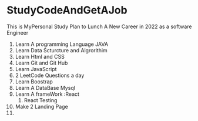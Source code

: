 # StudyCodeAndGetAJob
This is MyPersonal Study Plan to Lunch A New Career in 2022 as a software Engineer

1. Learn A programming Language JAVA 
2. Learn Data Scturcture and Algrorithim 
3. Learn Html and CSS
4. Learn Git and Git Hub
5. Learn JavaScript
6. 2 LeetCode Questions a day  
7. Learn Boostrap 
8. Learn A  DataBase Mysql
9. Learn A  frameWork :React
     1. React Testing
10.  Make 2 Landing Page
11. 

